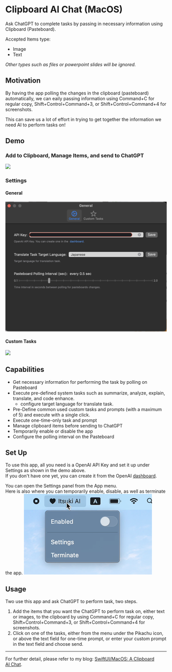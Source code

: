 # Clipboard AI Chat (MacOS)

Ask ChatGPT to complete tasks by passing in necessary information using Clipboard (Pasteboard).

Accepted Items type:
- Image
- Text

*Other types such as files or powerpoint slides will be ignored.*


## Motivation
By having the app polling the changes in the clipboard (pasteboard) automatically, we can eaily passing information using Command+C for regular copy, Shift+Control+Command+3, or Shift+Control+Command+4 for screenshots.

This can save us a lot of effort in trying to get together the  information we need AI to perform tasks on!


## Demo

### Add to Clipboard, Manage Items, and send to ChatGPT
![](./ClipboardChat/Assets.xcassets/ReadmeAssets/clipboardChat.dataset/clipboardChat.gif)

### Settings
#### General
![](./ClipboardChat/Assets.xcassets/ReadmeAssets/generalSettings.imageset/generalSettings.png)

#### Custom Tasks
![](./ClipboardChat/Assets.xcassets/ReadmeAssets/customTasksSetting.dataset/customTasksSetting.gif)


## Capabilities

- Get necessary information for performing the task by polling on Pasteboard
- Execute pre-defined system tasks such as summarize, analyze, explain, translate, and code enhance.
    - configure target language for translate task.
- Pre-Define common used custom tasks and prompts (with a maximum of 5) and execute with a single click.
- Execute one-time-only task and prompt
- Manage clipboard items before sending to ChatGPT
- Temporarily enable or disable the app
- Configure the polling interval on the Pasteboard


## Set Up
To use this app, all you need is a OpenAI API Key and set it up under Settings as shown in the demo above. <br>
If you don't have one yet, you can create it from the OpenAI [dashboard](https://platform.openai.com/api-keys).

You can open the Settings panel from the App menu. <br>
Here is also where you can temporarily enable, disable, as well as terminate the app.
![](./ClipboardChat/Assets.xcassets/ReadmeAssets/appMenuBar.imageset/appMenuBar.png)

## Usage
Two use this app and ask ChatGPT to perform task, two steps.

1. Add the items that you want the ChatGPT to perform task on, either text or images, to the clipboard by using Command+C for regular copy, Shift+Control+Command+3, or Shift+Control+Command+4 for screenshots.
2. Click on one of the tasks, either from the menu under the Pikachu icon, or above the text field for one-time prompt, or enter your custom prompt in the text field and choose send.

-------
For further detail, please refer to my blog: [SwiftUI/MacOS: A Clipboard AI Chat](https://medium.com/@itsuki.enjoy/swiftui-macos-a-clipboard-ai-chat-b7ee8c895fb0).
